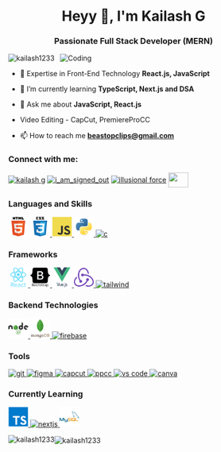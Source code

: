 <h1 align="center">Heyy 👋, I'm Kailash G</h1>
<h3 align="center">Passionate Full Stack Developer (MERN)</h3>
<img align="right" alt="Coding" width="400" src="https://media4.giphy.com/media/0lGd2OXXHe4tFhb7Wh/giphy.gif?cid=ecf05e47403mm9ln2gyron40n3aq1voou6mjf6ejri2nklrp&ep=v1_gifs_search&rid=giphy.gif&ct=g" loop />

<p align="left"> <img src="https://komarev.com/ghpvc/?username=kailash1233&label=Profile%20views&color=ff0000&style=flat" alt="kailash1233" /> </p>

- 👊 Expertise in Front-End Technology **React.js, JavaScript**

- 🌱 I’m currently learning **TypeScript, Next.js and DSA**

- 💬 Ask me about **JavaScript, React.js**

- Video Editing - CapCut, PremiereProCC

- 📫 How to reach me **beastopclips@gmail.com**

<h3 align="left">Connect with me:</h3>
<p align="left">
<a href="https://www.linkedin.com/in/kailash-g-831463241/" target="blank"><img align="center" src="https://raw.githubusercontent.com/rahuldkjain/github-profile-readme-generator/master/src/images/icons/Social/linked-in-alt.svg" alt="kailash g" height="30" width="40" /></a>
<a href="https://instagram.com/i_am_signed_out" target="blank"><img align="center" src="https://raw.githubusercontent.com/rahuldkjain/github-profile-readme-generator/master/src/images/icons/Social/instagram.svg" alt="i_am_signed_out" height="30" width="40" /></a>
<a href="https://www.youtube.com/c/illusional force" target="blank"><img align="center" src="https://raw.githubusercontent.com/rahuldkjain/github-profile-readme-generator/master/src/images/icons/Social/youtube.svg" alt="illusional force" height="30" width="40" /></a>
<a href="https://twitter.com/Kailash61203" target="blank"><img align="center" src="https://images.hdqwalls.com/wallpapers/twitter-x-fe.jpg" height="30" width="40" /></a>
</p>

<h3 align="left">Languages and Skills</h3>
<p align="left"> 
  <a href="https://www.w3.org/html/" target="_blank" rel="noreferrer"> <img src="https://raw.githubusercontent.com/devicons/devicon/master/icons/html5/html5-original-wordmark.svg" alt="html5" width="40" height="40"/></a>
  <a href="https://www.w3schools.com/css/" target="_blank" rel="noreferrer"> <img src="https://raw.githubusercontent.com/devicons/devicon/master/icons/css3/css3-original-wordmark.svg" alt="css3" width="40" height="40"/> </a>
  <a href="https://developer.mozilla.org/en-US/docs/Web/JavaScript" target="_blank" rel="noreferrer"> <img src="https://raw.githubusercontent.com/devicons/devicon/master/icons/javascript/javascript-original.svg" alt="javascript" width="40" height="40"/> </a> 
  <a href="https://www.python.org" target="_blank" rel="noreferrer"> <img src="https://raw.githubusercontent.com/devicons/devicon/master/icons/python/python-original.svg" alt="python" width="40" height="40"/> </a>  
  <a href="https://www.python.org" target="_blank" rel="noreferrer"> <img src="https://cdn.jsdelivr.net/gh/devicons/devicon/icons/c/c-original.svg" alt="c" width="40" height="40"/> </a>
</p>

<h3 align="left">Frameworks</h3>
<p align="left"> 
  <a href="https://reactjs.org/" target="_blank" rel="noreferrer"> <img src="https://raw.githubusercontent.com/devicons/devicon/master/icons/react/react-original-wordmark.svg" alt="react" width="40" height="40"/> </a>
  <a href="https://getbootstrap.com" target="_blank" rel="noreferrer"> <img src="https://raw.githubusercontent.com/devicons/devicon/master/icons/bootstrap/bootstrap-plain-wordmark.svg" alt="bootstrap" width="40" height="40"/> </a>
  <a href="https://vuejs.org/" target="_blank" rel="noreferrer"> <img src="https://raw.githubusercontent.com/devicons/devicon/master/icons/vuejs/vuejs-original-wordmark.svg" alt="vuejs" width="40" height="40"/> </a>
  <a href="https://redux.js.org" target="_blank" rel="noreferrer"> <img src="https://raw.githubusercontent.com/devicons/devicon/master/icons/redux/redux-original.svg" alt="redux" width="40" height="40"/> </a> 
  <a href="https://tailwindcss.com/" target="_blank" rel="noreferrer"> <img src="https://www.vectorlogo.zone/logos/tailwindcss/tailwindcss-icon.svg" alt="tailwind" width="40" height="40"/> </a> 
  
<h3 align="left">Backend Technologies</h3>
<p align="left">
   <a href="https://nodejs.org" target="_blank" rel="noreferrer"> <img src="https://raw.githubusercontent.com/devicons/devicon/master/icons/nodejs/nodejs-original-wordmark.svg" alt="nodejs" width="40" height="40"/> </a> 
   <a href="https://www.mongodb.com/" target="_blank" rel="noreferrer"> <img src="https://raw.githubusercontent.com/devicons/devicon/master/icons/mongodb/mongodb-original-wordmark.svg" alt="mongodb" width="40" height="40"/> </a> 
   <a href="https://firebase.google.com/" target="_blank" rel="noreferrer"> <img src="https://www.vectorlogo.zone/logos/firebase/firebase-icon.svg" alt="firebase" width="40" height="40"/> </a> 
</p>

<h3 align="left">Tools</h3>
<p align="left">
   <a href="https://git-scm.com/" target="_blank" rel="noreferrer"> <img src="https://www.vectorlogo.zone/logos/git-scm/git-scm-icon.svg" alt="git" width="40" height="40"/> </a> 
   <a href="https://www.figma.com/" target="_blank" rel="noreferrer"> <img src="https://www.vectorlogo.zone/logos/figma/figma-icon.svg" alt="figma" width="40" height="40"/> </a> 
   <a href="https://brandlogos.net/capcut-logo-vector-101108.html">  <img src="https://qph.cf2.quoracdn.net/main-qimg-41dea8935933ee90f83d626abe1efe77" alt="capcut" width="40" height="40"> </a>
   <a href="https://logowik.com/adobe-premiere-2020-vector-logo-7470.html"> <img src="https://gdm-catalog-fmapi-prod.imgix.net/ProductLogo/10c52295-6788-4dc3-9124-ca065d009b7d.png" alt="ppcc" width="40" height="40"> </a>
   <a href="https://code.visualstudio.com/Download"> <img src="https://cdn.jsdelivr.net/gh/devicons/devicon/icons/visualstudio/visualstudio-plain.svg" alt="vs code" width="40" height="40"> </a>
   <a href="https://www.canva.com"> <img src="https://th.bing.com/th/id/OIP.su-ScISmvxF0kaLZ85C_oQAAAA?rs=1&pid=ImgDetMain" alt="canva" width="40" height="40"> </a>
  
 
</p>

<h3 align="left">Currently Learning</h3>
<p align="left"> 
  <a href="https://www.typescriptlang.org/" target="_blank" rel="noreferrer"> <img src="https://raw.githubusercontent.com/devicons/devicon/master/icons/typescript/typescript-original.svg" alt="typescript" width="40" height="40"/> </a>
  <a href="https://nextjs.org/" target="_blank" rel="noreferrer"> <img src="https://cdn.worldvectorlogo.com/logos/next-js.svg" alt="nextjs" width="40" height="40" /> </a> 
  <a href="https://www.mysql.com/" target="_blank" rel="noreferrer"> <img src="https://raw.githubusercontent.com/devicons/devicon/master/icons/mysql/mysql-original-wordmark.svg" alt="mysql" width="40" height="40"/> </a> </p>

<p><img align="left" src="https://github-readme-stats.vercel.app/api/top-langs?username=kailash1233&show_icons=true&locale=en&layout=compact" alt="kailash1233" /></p>

<p><img align="center" src="https://github-readme-streak-stats.herokuapp.com/?user=kailash1233&" alt="kailash1233" /></p>
